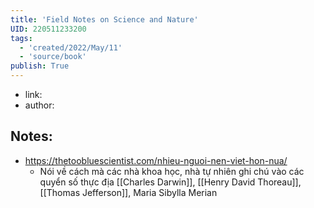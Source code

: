```yaml
---
title: 'Field Notes on Science and Nature'
UID: 220511233200
tags:
  - 'created/2022/May/11'
  - 'source/book'
publish: True
---
```

- link:
- author:

## Notes:

- https://thetoobluescientist.com/nhieu-nguoi-nen-viet-hon-nua/
	- Nói về cách mà các nhà khoa học, nhà tự nhiên ghi chú vào các quyển số thực địa [[Charles Darwin]], [[Henry David Thoreau]], [[Thomas Jefferson]], Maria Sibylla Merian